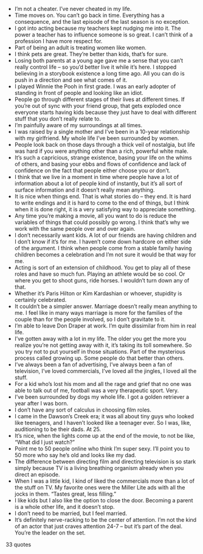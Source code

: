  - I’m not a cheater. I’ve never cheated in my life.
 - Time moves on. You can’t go back in time. Everything has a consequence, and the last episode of the last season is no exception.
 - I got into acting because my teachers kept nudging me into it. The power a teacher has to influence someone is so great. I can’t think of a profession I have more respect for.
 - Part of being an adult is treating women like women.
 - I think pets are great. They’re better than kids, that’s for sure.
 - Losing both parents at a young age gave me a sense that you can’t really control life – so you’d better live it while it’s here. I stopped believing in a storybook existence a long time ago. All you can do is push in a direction and see what comes of it.
 - I played Winnie the Pooh in first grade. I was an early adopter of standing in front of people and looking like an idiot.
 - People go through different stages of their lives at different times. If you’re out of sync with your friend group, that gets exploded once everyone starts having kids because they just have to deal with different stuff that you don’t really relate to.
 - I’m painfully aware of my surroundings at all times.
 - I was raised by a single mother and I’ve been in a 10-year relationship with my girlfriend. My whole life I’ve been surrounded by women.
 - People look back on those days through a thick veil of nostalgia, but life was hard if you were anything other than a rich, powerful white male.
 - It’s such a capricious, strange existence, basing your life on the whims of others, and basing your ebbs and flows of confidence and lack of confidence on the fact that people either choose you or don’t.
 - I think that we live in a moment in time where people have a lot of information about a lot of people kind of instantly, but it’s all sort of surface information and it doesn’t really mean anything.
 - It is nice when things end. That is what stories do – they end. It is hard to write endings and it is hard to come to the end of things, but I think when it is done right, it is a very satisfying way to appreciate something.
 - Any time you’re making a movie, all you want to do is reduce the variables of things that could possibly go wrong. I think that’s why we work with the same people over and over again.
 - I don’t necessarily want kids. A lot of our friends are having children and I don’t know if it’s for me. I haven’t come down hardcore on either side of the argument. I think when people come from a stable family having children becomes a celebration and I’m not sure it would be that way for me.
 - Acting is sort of an extension of childhood. You get to play all of these roles and have so much fun. Playing an athlete would be so cool. Or where you get to shoot guns, ride horses. I wouldn’t turn down any of that.
 - Whether it’s Paris Hilton or Kim Kardashian or whoever, stupidity is certainly celebrated.
 - It couldn’t be a simpler answer. Marriage doesn’t really mean anything to me. I feel like in many ways marriage is more for the families of the couple than for the people involved, so I don’t gravitate to it.
 - I’m able to leave Don Draper at work. I’m quite dissimilar from him in real life.
 - I’ve gotten away with a lot in my life. The older you get the more you realize you’re not getting away with it, it’s taking its toll somewhere. So you try not to put yourself in those situations. Part of the mysterious process called growing up. Some people do that better than others.
 - I’ve always been a fan of advertising, I’ve always been a fan of television, I’ve loved commercials, I’ve loved all the jingles, I loved all the stuff.
 - For a kid who’s lost his mom and all the rage and grief that no one was able to talk out of me, football was a very therapeutic sport. Very.
 - I’ve been surrounded by dogs my whole life. I got a golden retriever a year after I was born.
 - I don’t have any sort of calculus in choosing film roles.
 - I came in the Dawson’s Creek era; it was all about tiny guys who looked like teenagers, and I haven’t looked like a teenager ever. So I was, like, auditioning to be their dads. At 25.
 - It’s nice, when the lights come up at the end of the movie, to not be like, “What did I just watch?”
 - Point me to 50 people online who think I’m super sexy. I’ll point you to 50 more who say he’s old and looks like my dad.
 - The difference between directing film and directing television is so stark simply because TV is a living breathing organism already when you direct an episode.
 - When I was a little kid, I kind of liked the commercials more than a lot of the stuff on TV. My favorite ones were the Miller Lite ads with all the jocks in them. “Tastes great, less filling.”
 - I like kids but I also like the option to close the door. Becoming a parent is a whole other life, and it doesn’t stop.
 - I don’t need to be married, but I feel married.
 - It’s definitely nerve-racking to be the center of attention. I’m not the kind of an actor that just craves attention 24-7 – but it’s part of the deal. You’re the leader on the set.

33 quotes